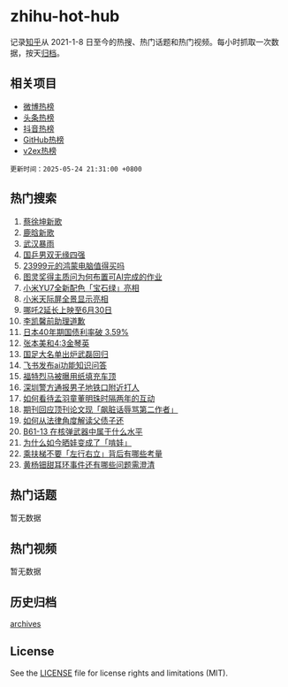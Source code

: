 # zhihu-hot-hub

记录[知乎](https://www.zhihu.com/)从 2021-1-8 日至今的热搜、热门话题和热门视频。每小时抓取一次数据，按天[归档](archives)。

## 相关项目

- [微博热榜](https://github.com/lonnyzhang423/weibo-hot-hub)
- [头条热榜](https://github.com/lonnyzhang423/toutiao-hot-hub)
- [抖音热榜](https://github.com/lonnyzhang423/douyin-hot-hub)
- [GitHub热榜](https://github.com/lonnyzhang423/github-hot-hub)
- [v2ex热榜](https://github.com/lonnyzhang423/v2ex-hot-hub)


`更新时间：2025-05-24 21:31:00 +0800`

## 热门搜索

1. [蔡徐坤新歌](https://www.zhihu.com/search?q=%E8%94%A1%E5%BE%90%E5%9D%A4%E6%96%B0%E6%AD%8C)
1. [鹿晗新歌](https://www.zhihu.com/search?q=%E9%B9%BF%E6%99%97%E6%96%B0%E6%AD%8C)
1. [武汉暴雨](https://www.zhihu.com/search?q=%E6%AD%A6%E6%B1%89%E6%9A%B4%E9%9B%A8)
1. [国乒男双无缘四强](https://www.zhihu.com/search?q=%E5%9B%BD%E4%B9%92%E7%94%B7%E5%8F%8C%E6%97%A0%E7%BC%98%E5%9B%9B%E5%BC%BA)
1. [23999元的鸿蒙电脑值得买吗](https://www.zhihu.com/search?q=23999%E5%85%83%E7%9A%84%E9%B8%BF%E8%92%99%E7%94%B5%E8%84%91%E5%80%BC%E5%BE%97%E4%B9%B0%E5%90%97)
1. [图灵奖得主质问为何布置可AI完成的作业](https://www.zhihu.com/search?q=%E5%9B%BE%E7%81%B5%E5%A5%96%E5%BE%97%E4%B8%BB%E8%B4%A8%E9%97%AE%E4%B8%BA%E4%BD%95%E5%B8%83%E7%BD%AE%E5%8F%AFAI%E5%AE%8C%E6%88%90%E7%9A%84%E4%BD%9C%E4%B8%9A)
1. [小米YU7全新配色「宝石绿」亮相](https://www.zhihu.com/search?q=%E5%B0%8F%E7%B1%B3YU7%E5%85%A8%E6%96%B0%E9%85%8D%E8%89%B2%E3%80%8C%E5%AE%9D%E7%9F%B3%E7%BB%BF%E3%80%8D%E4%BA%AE%E7%9B%B8)
1. [小米天际屏全景显示亮相](https://www.zhihu.com/search?q=%E5%B0%8F%E7%B1%B3%E5%A4%A9%E9%99%85%E5%B1%8F%E5%85%A8%E6%99%AF%E6%98%BE%E7%A4%BA%E4%BA%AE%E7%9B%B8)
1. [哪吒2延长上映至6月30日](https://www.zhihu.com/search?q=%E5%93%AA%E5%90%922%E5%BB%B6%E9%95%BF%E4%B8%8A%E6%98%A0%E8%87%B36%E6%9C%8830%E6%97%A5)
1. [李凯馨前助理道歉](https://www.zhihu.com/search?q=%E6%9D%8E%E5%87%AF%E9%A6%A8%E5%89%8D%E5%8A%A9%E7%90%86%E9%81%93%E6%AD%89)
1. [日本40年期国债利率破 3.59%](https://www.zhihu.com/search?q=%E6%97%A5%E6%9C%AC40%E5%B9%B4%E6%9C%9F%E5%9B%BD%E5%80%BA%E5%88%A9%E7%8E%87%E7%A0%B4%203.59%25)
1. [张本美和4:3金琴英](https://www.zhihu.com/search?q=%E5%BC%A0%E6%9C%AC%E7%BE%8E%E5%92%8C4%3A3%E9%87%91%E7%90%B4%E8%8B%B1)
1. [国足大名单出炉武磊回归](https://www.zhihu.com/search?q=%E5%9B%BD%E8%B6%B3%E5%A4%A7%E5%90%8D%E5%8D%95%E5%87%BA%E7%82%89%E6%AD%A6%E7%A3%8A%E5%9B%9E%E5%BD%92)
1. [飞书发布ai功能知识问答](https://www.zhihu.com/search?q=%E9%A3%9E%E4%B9%A6%E5%8F%91%E5%B8%83ai%E5%8A%9F%E8%83%BD%E7%9F%A5%E8%AF%86%E9%97%AE%E7%AD%94)
1. [福特烈马被曝用纸填充车顶](https://www.zhihu.com/search?q=%E7%A6%8F%E7%89%B9%E7%83%88%E9%A9%AC%E8%A2%AB%E6%9B%9D%E7%94%A8%E7%BA%B8%E5%A1%AB%E5%85%85%E8%BD%A6%E9%A1%B6)
1. [深圳警方通报男子地铁口附近打人](https://www.zhihu.com/search?q=%E6%B7%B1%E5%9C%B3%E8%AD%A6%E6%96%B9%E9%80%9A%E6%8A%A5%E7%94%B7%E5%AD%90%E5%9C%B0%E9%93%81%E5%8F%A3%E9%99%84%E8%BF%91%E6%89%93%E4%BA%BA)
1. [如何看待孟羽童董明珠时隔两年的互动](https://www.zhihu.com/search?q=%E5%A6%82%E4%BD%95%E7%9C%8B%E5%BE%85%E5%AD%9F%E7%BE%BD%E7%AB%A5%E8%91%A3%E6%98%8E%E7%8F%A0%E6%97%B6%E9%9A%94%E4%B8%A4%E5%B9%B4%E7%9A%84%E4%BA%92%E5%8A%A8)
1. [期刊回应顶刊论文现「飙脏话辱骂第二作者」](https://www.zhihu.com/search?q=%E6%9C%9F%E5%88%8A%E5%9B%9E%E5%BA%94%E9%A1%B6%E5%88%8A%E8%AE%BA%E6%96%87%E7%8E%B0%E3%80%8C%E9%A3%99%E8%84%8F%E8%AF%9D%E8%BE%B1%E9%AA%82%E7%AC%AC%E4%BA%8C%E4%BD%9C%E8%80%85%E3%80%8D)
1. [如何从法律角度解读父债子还](https://www.zhihu.com/search?q=%E5%A6%82%E4%BD%95%E4%BB%8E%E6%B3%95%E5%BE%8B%E8%A7%92%E5%BA%A6%E8%A7%A3%E8%AF%BB%E7%88%B6%E5%80%BA%E5%AD%90%E8%BF%98)
1. [B61-13 在核弹武器中属于什么水平](https://www.zhihu.com/search?q=B61-13%20%E5%9C%A8%E6%A0%B8%E5%BC%B9%E6%AD%A6%E5%99%A8%E4%B8%AD%E5%B1%9E%E4%BA%8E%E4%BB%80%E4%B9%88%E6%B0%B4%E5%B9%B3)
1. [为什么如今晒娃变成了「啃娃」](https://www.zhihu.com/search?q=%E4%B8%BA%E4%BB%80%E4%B9%88%E5%A6%82%E4%BB%8A%E6%99%92%E5%A8%83%E5%8F%98%E6%88%90%E4%BA%86%E3%80%8C%E5%95%83%E5%A8%83%E3%80%8D)
1. [乘扶梯不要「左行右立」背后有哪些考量](https://www.zhihu.com/search?q=%E4%B9%98%E6%89%B6%E6%A2%AF%E4%B8%8D%E8%A6%81%E3%80%8C%E5%B7%A6%E8%A1%8C%E5%8F%B3%E7%AB%8B%E3%80%8D%E8%83%8C%E5%90%8E%E6%9C%89%E5%93%AA%E4%BA%9B%E8%80%83%E9%87%8F)
1. [黄杨钿甜耳环事件还有哪些问题需澄清](https://www.zhihu.com/search?q=%E9%BB%84%E6%9D%A8%E9%92%BF%E7%94%9C%E8%80%B3%E7%8E%AF%E4%BA%8B%E4%BB%B6%E8%BF%98%E6%9C%89%E5%93%AA%E4%BA%9B%E9%97%AE%E9%A2%98%E9%9C%80%E6%BE%84%E6%B8%85)

## 热门话题

暂无数据

## 热门视频

暂无数据

## 历史归档

[archives](archives)

## License

See the [LICENSE](LICENSE) file for license rights and limitations (MIT).
